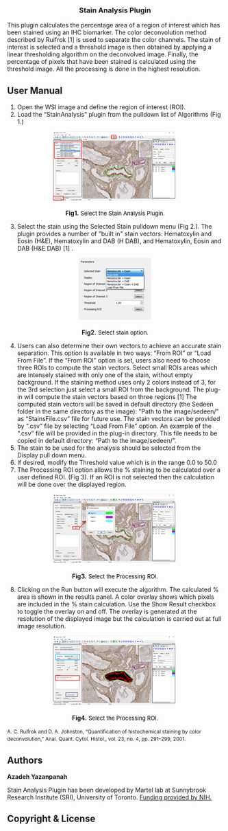 <h3 align="center">Stain Analysis Plugin</h3>
This plugin calculates the percentage area of a region of interest which has been stained using an IHC biomarker. The color deconvolution method described by Ruifrok [1] is used to separate the color channels. The stain of interest is selected and a threshold image is then obtained by applying a linear thresholding algorithm on the deconvolved image. Finally, the percentage of pixels that have been stained is calculated using the threshold image. All the processing is done in the highest resolution.

## User Manual
1.	Open the WSI image and define the region of interest (ROI). 
2.	Load the “StainAnalysis” plugin from the pulldown list of Algorithms (Fig 1.)

<p align="center">
  <img src="https://github.com/sedeen-piip-plugins/StainAnalysis-plugin/blob/master/Images/StainAnalysis_1_1.png"/>
</p>

<p align="center">
<strong>Fig1.</strong> 
  <font size="2" color="black">Select the Stain Analysis Plugin.</font>
</p>

3.	Select the stain using the Selected Stain pulldown menu (Fig 2.). The plugin provides a number of "built in" stain vectors:   Hematoxylin and Eosin (H&E), Hematoxylin and DAB (H DAB), and Hematoxylin, Eosin and DAB (H&E DAB) [1] .

<p align="center">
  <img src="https://github.com/sedeen-piip-plugins/StainAnalysis-plugin/blob/master/Images/StainAnalysis_1_2.png"/>
</p>

<p align="center">
<strong>Fig2.</strong> 
  <font size="2" color="black">Select stain option.</font>
</p>

4.	Users can also determine their own vectors to achieve an accurate stain separation. This option is available in two ways: “From ROI” or “Load From File”. If the “From ROI” option is set, users also need to choose three ROIs to compute the stain vectors. Select small ROIs areas which are intensely stained with only one of the stain, without empty background. If the staining method uses only 2 colors instead of 3, for the 3rd selection just select a small ROI from the background. The plug-in will compute the stain vectors based on three regions [1] 
The computed stain vectors will be saved in default directory (the Sedeen folder in the same directory as the image): "Path to the image/sedeen/" as “StainsFile.csv” file for future use. The stain vectors can be provided by “.csv” file by selecting “Load From File” option. An example of the “.csv” file will be provided in the plug-in directory. This file needs to be copied in default directory: “Path to the image/sedeen/”.
5.	The stain to be used for the analysis should be selected from the Display pull down menu.
6.	If desired, modify the Threshold value which is in the range 0.0 to 50.0
7.	The Processing ROI option allows the % staining to be calculated over a user defined ROI. (Fig 3). If an ROI is not selected then the calculation will be done over the displayed region.

<p align="center">
  <img src="https://github.com/sedeen-piip-plugins/StainAnalysis-plugin/blob/master/Images/StainAnalysis_1_3.png"/>
</p>

<p align="center">
<strong>Fig3.</strong> 
  <font size="2" color="black">Select the Processing ROI.</font>
</p>

8.	Clicking on the Run button will execute the algorithm. The calculated % area is shown in the results panel. A color overlay shows which pixels are included in the % stain calculation. Use the Show Result checkbox to toggle the overlay on and off. The overlay is generated at the resolution of the displayed image but the calculation is carried out at full image resolution.

<p align="center">
  <img src="https://github.com/sedeen-piip-plugins/StainAnalysis-plugin/blob/master/Images/StainAnalysis_1_4.png"/>
</p>

<p align="center">
<strong>Fig4.</strong> 
  <font size="2" color="black">Select the Processing ROI.</font>
</p>

<p><small> A. C. Ruifrok and D. A. Johnston, “Quantification of histochemical staining by color deconvolution,” Anal. Quant. Cytol. Histol., vol. 23, no. 4, pp. 291–299, 2001. </small></p>

## Authors
**Azadeh Yazanpanah**

Stain Analysis Plugin has been developed by Martel lab at Sunnybrook Research Institute (SRI), University of Toronto.
[Funding provided by NIH.](https://itcr.nci.nih.gov/funded-project/pathology-image-informatics-platform-visualization-analysis-and-management)

## Copyright & License
